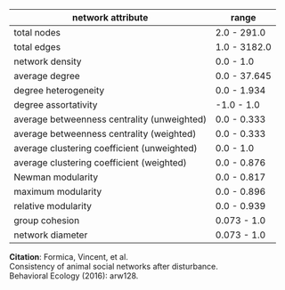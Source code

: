 network attribute|range
---|---
total nodes|2.0 - 291.0
total edges|1.0 - 3182.0
network density|0.0 - 1.0
average degree|0.0 - 37.645
degree heterogeneity|0.0 - 1.934
degree assortativity|-1.0 - 1.0
average betweenness centrality (unweighted)|0.0 - 0.333
average betweenness centrality (weighted)|0.0 - 0.333
average clustering coefficient (unweighted)|0.0 - 1.0
average clustering coefficient (weighted)|0.0 - 0.876
Newman modularity|0.0 - 0.817
maximum modularity|0.0 - 0.896
relative modularity|0.0 - 0.939
group cohesion|0.073 - 1.0
network diameter|0.073 - 1.0
**Citation**: Formica, Vincent, et al. <br>Consistency of animal social networks after disturbance.<br> Behavioral Ecology (2016): arw128.